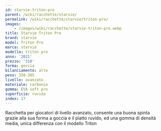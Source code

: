 ```yaml
---
id: starvie-triton-pro
parent: /wiki/racchette/starvie/
permalink: /wiki/racchette/starvie/triton-pro/
images:
    - /images/wiki/racchette/starvie-triton-pro.webp
title: Starvie Triton Pro
brand: starvie
model: Triton Pro
marca: starvie
modello: triton pro
anno: '2021'
prezzo: '310'
forma: goccia
bilanciamento: alto
peso: 350-385
livello: avanzato
materiale: carbonio
gomma: EVA soft pro
superficie: ruvida
index: 17
---
```

Racchetta per giocatori di livello avanzato, consente una buona spinta grazie alla sua forma a goccia e il piatto ruvido, ed una gomma di densità media, unica differenza con il modello Triton